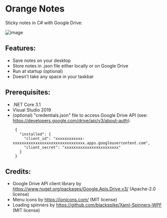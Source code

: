 # Orange Notes
Sticky notes in C# with Google Drive:
 
![image](https://user-images.githubusercontent.com/62397363/79151951-ab0fe480-7dcb-11ea-9e84-12433661bdc2.png)

## Features:
- Save notes on your desktop
- Store notes in .json file either locally or on Google Drive
- Run at startup (optional)
- Doesn't take any space in your taskbar

## Prerequisites:
- .NET Core 3.1
- Visual Studio 2019
- (optional) "credentials.json" file to access Google Drive API (see: https://developers.google.com/drive/api/v3/about-auth):
   ```
    {
      "installed": {
        "client_id": "xxxxxxxxxxxx-xxxxxxxxxxxxxxxxxxxxxxxxxxxxxxxx.apps.googleusercontent.com",
        "client_secret": "xxxxxxxxxxxxxxxxxxxxxxxx"
      }
    }
   ```

## Credits:
- Google Drive API client library by https://www.nuget.org/packages/Google.Apis.Drive.v3/ (Apache-2.0 license)
- Menu icons by https://ionicons.com/ (MIT license)
- Loading spinners by https://github.com/blackspike/Xaml-Spinners-WPF (MIT license)
